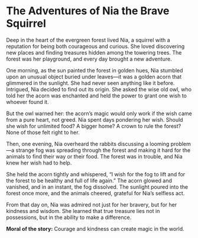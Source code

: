 # The Adventures of Nia the Brave Squirrel

Deep in the heart of the evergreen forest lived Nia, a squirrel with a reputation for being both courageous and curious. She loved discovering new places and finding treasures hidden among the towering trees. The forest was her playground, and every day brought a new adventure.

One morning, as the sun painted the forest in golden hues, Nia stumbled upon an unusual object buried under leaves—it was a golden acorn that glimmered in the sunlight. She had never seen anything like it before. Intrigued, Nia decided to find out its origin. She asked the wise old owl, who told her the acorn was enchanted and held the power to grant one wish to whoever found it.

But the owl warned her: the acorn’s magic would only work if the wish came from a pure heart, not greed. Nia spent days pondering her wish. Should she wish for unlimited food? A bigger home? A crown to rule the forest? None of those felt right to her.

Then, one evening, Nia overheard the rabbits discussing a looming problem—a strange fog was spreading through the forest and making it hard for the animals to find their way or their food. The forest was in trouble, and Nia knew her wish had to help.

She held the acorn tightly and whispered, “I wish for the fog to lift and for the forest to be healthy and full of life again.” The acorn glowed and vanished, and in an instant, the fog dissolved. The sunlight poured into the forest once more, and the animals cheered, grateful for Nia’s selfless act.

From that day on, Nia was admired not just for her bravery, but for her kindness and wisdom. She learned that true treasure lies not in possessions, but in the ability to make a difference.

**Moral of the story:** Courage and kindness can create magic in the world.